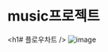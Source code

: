 # music프로젝트

<h1# 플로우차트 />
![image](https://github.com/user-attachments/assets/4c28dbc0-0307-4fc2-b2dd-7558d7f716b1)

